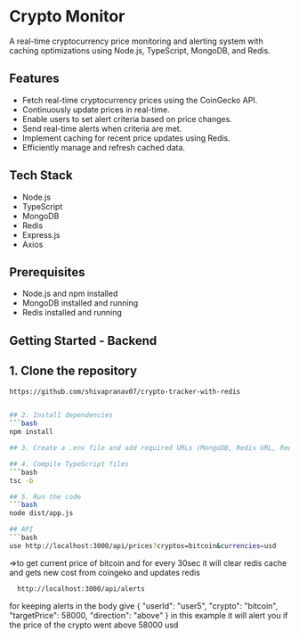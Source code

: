 # Crypto Monitor

A real-time cryptocurrency price monitoring and alerting system with caching optimizations using Node.js, TypeScript, MongoDB, and Redis.

## Features

- Fetch real-time cryptocurrency prices using the CoinGecko API.
- Continuously update prices in real-time.
- Enable users to set alert criteria based on price changes.
- Send real-time alerts when criteria are met.
- Implement caching for recent price updates using Redis.
- Efficiently manage and refresh cached data.

## Tech Stack

- Node.js
- TypeScript
- MongoDB
- Redis
- Express.js
- Axios

## Prerequisites

- Node.js and npm installed
- MongoDB installed and running
- Redis installed and running

## Getting Started - Backend

 ## 1. Clone the repository
 ```bash
 https://github.com/shivapranav07/crypto-tracker-with-redis
 

## 2. Install dependencies
```bash
npm install

## 3. Create a .env file and add required URLs (MongoDB, Redis URL, Redis API Key)

## 4. Compile TypeScript files
```bash
tsc -b

## 5. Run the code
```bash
node dist/app.js

## API
```bash
 use http://localhost:3000/api/prices?cryptos=bitcoin&currencies=usd 
 ```
 =>to get current price of bitcoin and for every 30sec it will clear redis cache and gets new cost from coingeko and updates redis
```bash
  http://localhost:3000/api/alerts 
  ```
  for keeping alerts in the body give 
 {
  "userId": "user5",
  "crypto": "bitcoin",
  "targetPrice": 58000,
  "direction": "above"
}
 in this example it will alert you if the price of the crypto went above 58000 usd

